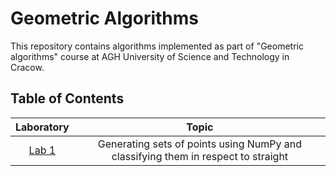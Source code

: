 # Geometric Algorithms

This repository contains algorithms implemented as part of "Geometric algorithms" course at AGH University of Science and Technology in Cracow. 
## Table of Contents
| Laboratory | Topic |
|:-------------:|:-------------:|
| [Lab 1](https://github.com/maciektr/geometric_algorithms/tree/master/lab1/lab1.ipynb) | Generating sets of points using NumPy and classifying them in respect to straight 
